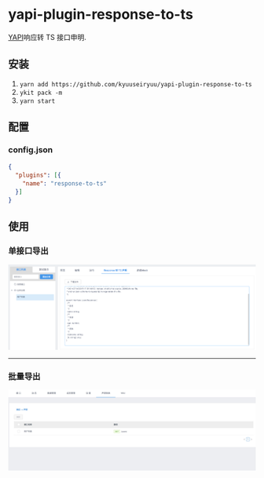 # yapi-plugin-response-to-ts

[YAPI](https://github.com/ymfe/yapi)响应转 TS 接口申明.

## 安装

 1. `yarn add https://github.com/kyuuseiryuu/yapi-plugin-response-to-ts`
 2. `ykit pack -m`
 3. `yarn start`
 
## 配置

### config.json

```json
{
  "plugins": [{
    "name": "response-to-ts"
  }]
}
```

## 使用
 
### 单接口导出  
 
 ![](./pics/1.png)
 
---

### 批量导出  
 
 ![](./pics/2.png)
 
